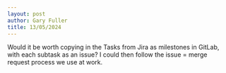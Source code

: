 ```yaml
---
layout: post
author: Gary Fuller
title: 13/05/2024
---
```


Would it be worth copying in the Tasks from Jira as milestones in GitLab, with each subtask as an issue? I could then follow the issue = merge request process we use at work. 
